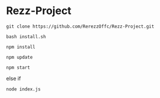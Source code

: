# Rezz-Project

```
git clone https://github.com/RerezzOffc/Rezz-Project.git
```
```
bash install.sh
```
```
npm install
```
```
npm update
```
```
npm start
```
else if
```
node index.js
```
